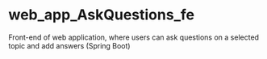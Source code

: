 # web_app_AskQuestions_fe
Front-end of web application, where users can ask questions on a selected topic and add answers (Spring Boot)
